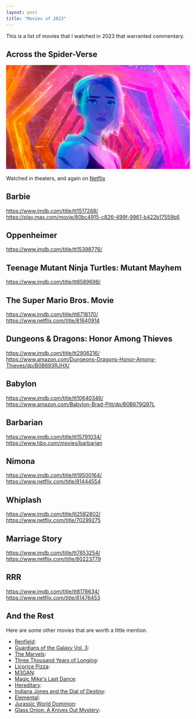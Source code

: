 ```yaml
---
layout: post
title: "Movies of 2023"
---
```

This is a list of movies that I watched in 2023 that warranted commentary. 

## Across the Spider-Verse
[![Across the Spider-Verse](/media/posts/across-the-spider-verse.jpg)](https://www.imdb.com/title/tt11358390/)

<p class="playLine"><span class='playIcon netflix'></span>Watched in theaters, and again on <a href="https://www.netflix.com/title/81594921">Netflix</a></p>

## Barbie
https://www.imdb.com/title/tt1517268/
https://play.max.com/movie/80bc4915-c826-499f-9961-b422b17559b6

## Oppenheimer
https://www.imdb.com/title/tt15398776/

## Teenage Mutant Ninja Turtles: Mutant Mayhem
https://www.imdb.com/title/tt8589698/

## The Super Mario Bros. Movie
https://www.imdb.com/title/tt6718170/
https://www.netflix.com/title/81640914

## Dungeons & Dragons: Honor Among Thieves
https://www.imdb.com/title/tt2906216/
https://www.amazon.com/Dungeons-Dragons-Honor-Among-Thieves/dp/B0B693RJHX/

## Babylon
https://www.imdb.com/title/tt10640346/
https://www.amazon.com/Babylon-Brad-Pitt/dp/B0B679Q97L

## Barbarian 
https://www.imdb.com/title/tt15791034/
https://www.hbo.com/movies/barbarian

## Nimona
https://www.imdb.com/title/tt19500164/
https://www.netflix.com/title/81444554

## Whiplash
https://www.imdb.com/title/tt2582802/
https://www.netflix.com/title/70299275

## Marriage Story
https://www.imdb.com/title/tt7653254/
https://www.netflix.com/title/80223779

## RRR
https://www.imdb.com/title/tt8178634/
https://www.netflix.com/title/81476453

## And the Rest

Here are some other movies that are worth a little mention.

- [Renfield](https://www.imdb.com/title/tt11358390/): 
- [Guardians of the Galaxy Vol. 3](https://www.imdb.com/title/tt6791350/): 
- [The Marvels](https://www.imdb.com/title/tt10676048/): 
- [Three Thousand Years of Longing](https://www.imdb.com/title/tt9198364/): 
- [Licorice Pizza](https://www.imdb.com/title/tt11271038/): 
- [M3GAN](https://www.imdb.com/title/tt8760708/): 
- [Magic Mike's Last Dance](https://www.imdb.com/title/tt16280138/): 
- [Hereditary](https://www.imdb.com/title/tt7784604/): 
- [Indiana Jones and the Dial of Destiny](https://www.imdb.com/title/tt1462764/): 
- [Elemental](https://www.imdb.com/title/tt15789038/): 
- [Jurassic World Dominion](https://www.imdb.com/title/tt8041270/): 
- [Glass Onion: A Knives Out Mystery](https://www.imdb.com/title/tt11564570/): 